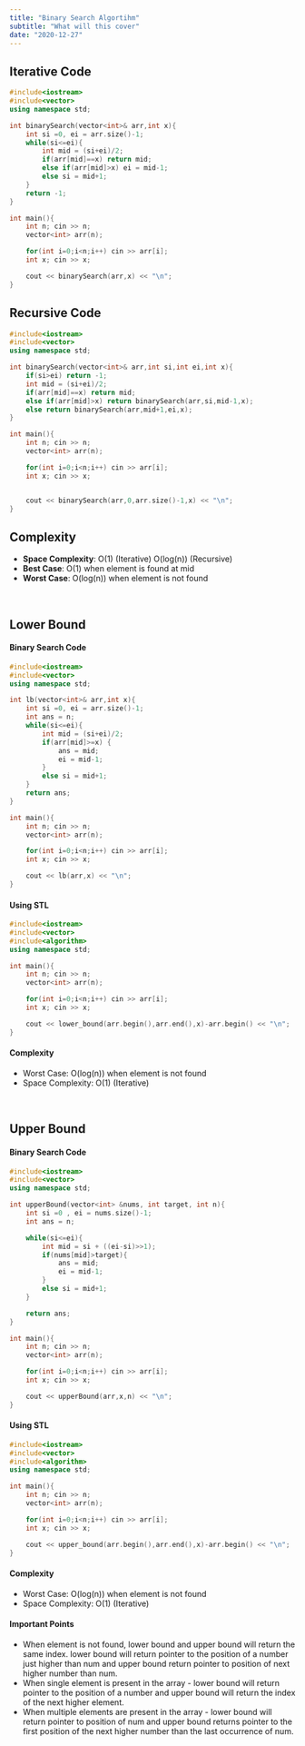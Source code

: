 ```yaml
---
title: "Binary Search Algortihm"
subtitle: "What will this cover"
date: "2020-12-27"
---
```


## Iterative Code

```cpp
#include<iostream>
#include<vector>
using namespace std;

int binarySearch(vector<int>& arr,int x){
    int si =0, ei = arr.size()-1;
    while(si<=ei){
        int mid = (si+ei)/2;
        if(arr[mid]==x) return mid;
        else if(arr[mid]>x) ei = mid-1;
        else si = mid+1;
    }
    return -1;
}

int main(){
    int n; cin >> n;
    vector<int> arr(n);

    for(int i=0;i<n;i++) cin >> arr[i];
    int x; cin >> x;

    cout << binarySearch(arr,x) << "\n";
}
```

## Recursive Code

```cpp
#include<iostream>
#include<vector>
using namespace std;

int binarySearch(vector<int>& arr,int si,int ei,int x){
    if(si>ei) return -1;
    int mid = (si+ei)/2;
    if(arr[mid]==x) return mid;
    else if(arr[mid]>x) return binarySearch(arr,si,mid-1,x);
    else return binarySearch(arr,mid+1,ei,x);
}

int main(){
    int n; cin >> n;
    vector<int> arr(n);

    for(int i=0;i<n;i++) cin >> arr[i];
    int x; cin >> x;


    cout << binarySearch(arr,0,arr.size()-1,x) << "\n";
}
```

## Complexity

- **Space Complexity**: O(1) (Iterative) O(log(n)) (Recursive)
- **Best Case**: O(1) when element is found at mid
- **Worst Case**: O(log(n)) when element is not found

&nbsp;

## Lower Bound


#### Binary Search Code

```cpp
#include<iostream>
#include<vector>
using namespace std;

int lb(vector<int>& arr,int x){
    int si =0, ei = arr.size()-1;
    int ans = n;
    while(si<=ei){
        int mid = (si+ei)/2;
        if(arr[mid]>=x) {
            ans = mid;
            ei = mid-1;
        }
        else si = mid+1;
    }
    return ans;
}

int main(){
    int n; cin >> n;
    vector<int> arr(n);

    for(int i=0;i<n;i++) cin >> arr[i];
    int x; cin >> x;

    cout << lb(arr,x) << "\n";
}
```

#### Using STL


```cpp
#include<iostream>
#include<vector>
#include<algorithm>
using namespace std;

int main(){
    int n; cin >> n;
    vector<int> arr(n);

    for(int i=0;i<n;i++) cin >> arr[i];
    int x; cin >> x;

    cout << lower_bound(arr.begin(),arr.end(),x)-arr.begin() << "\n";
}
```

#### Complexity

- Worst Case: O(log(n)) when element is not found
- Space Complexity: O(1) (Iterative)

&nbsp; &nbsp;

## Upper Bound

#### Binary Search Code

```cpp
#include<iostream>
#include<vector>
using namespace std;

int upperBound(vector<int> &nums, int target, int n){
	int si =0 , ei = nums.size()-1;
    int ans = n;

	while(si<=ei){
		int mid = si + ((ei-si)>>1);
		if(nums[mid]>target){
            ans = mid;
            ei = mid-1;
        }
        else si = mid+1;
	}

    return ans;
}

int main(){
    int n; cin >> n;
    vector<int> arr(n);

    for(int i=0;i<n;i++) cin >> arr[i];
    int x; cin >> x;

    cout << upperBound(arr,x,n) << "\n";
}
```

#### Using STL


```cpp
#include<iostream>
#include<vector>
#include<algorithm>
using namespace std;

int main(){
    int n; cin >> n;
    vector<int> arr(n);

    for(int i=0;i<n;i++) cin >> arr[i];
    int x; cin >> x;

    cout << upper_bound(arr.begin(),arr.end(),x)-arr.begin() << "\n";
}
```

#### Complexity

- Worst Case: O(log(n)) when element is not found
- Space Complexity: O(1) (Iterative)

#### Important Points
- When element is not found, lower bound and upper bound will return the same index. lower bound will return pointer to the position of a number just higher than num and upper bound return pointer to position of next higher number than num.
- When single element is present in the array - lower bound will return pointer to the position of a number and upper bound will return the index of the next higher element.
- When multiple elements are present in the array - lower bound will return pointer to position of num and upper bound returns pointer to the first position of the next higher number than the last occurrence of num. 
